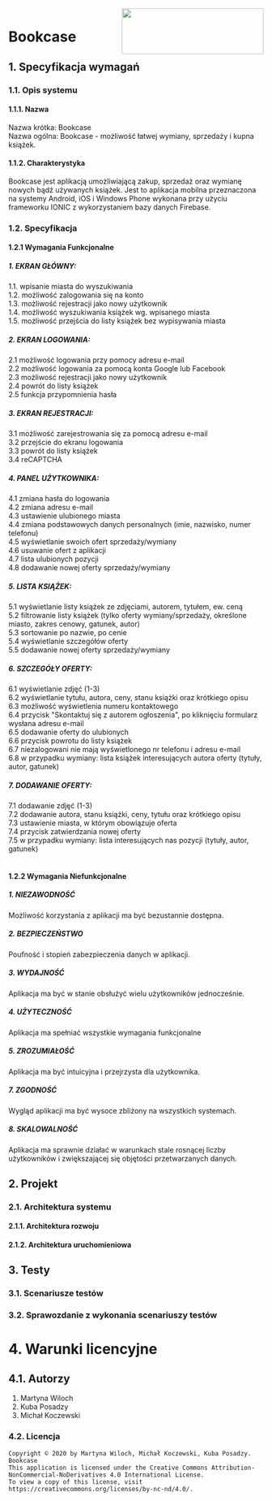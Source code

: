 <img align="right" width="280" height="90" src="https://scontent-waw1-1.xx.fbcdn.net/v/t1.15752-9/100658691_788726541657708_6944595524993417216_n.jpg?_nc_cat=106&_nc_sid=b96e70&_nc_ohc=ur5ostpVil4AX9rQhpM&_nc_ht=scontent-waw1-1.xx&oh=ffcee2febe6175cddb293c7851ad1134&oe=5EF55B47">

# Bookcase

## 1. Specyfikacja wymagań
### 1.1. Opis systemu
#### 1.1.1. Nazwa
Nazwa krótka: Bookcase <br>
Nazwa ogólna: Bookcase - możliwość łatwej wymiany, sprzedaży i kupna książek. 

#### 1.1.2. Charakterystyka
Bookcase jest aplikacją umożliwiającą zakup, sprzedaż oraz wymianę nowych bądź używanych książek. Jest to aplikacja mobilna przeznaczona na systemy Android, iOS i Windows Phone wykonana przy użyciu frameworku IONIC z wykorzystaniem bazy danych Firebase. 

###  1.2. Specyfikacja

#### 1.2.1 Wymagania Funkcjonalne
<h5> 1.	EKRAN GŁÓWNY: </h5>
1.1.	wpisanie miasta do wyszukiwania <br>
1.2.	możliwość zalogowania się na konto <br>
1.3.	możliwość rejestracji jako nowy użytkownik <br>
1.4.	możliwość wyszukiwania książek wg. wpisanego miasta <br>
1.5.	możliwość przejścia do listy książek bez wypisywania miasta <br>
<h5> 2.	EKRAN LOGOWANIA: </h5>
2.1	możliwość logowania przy pomocy adresu e-mail <br>
2.2	możliwość logowania za pomocą konta Google lub Facebook <br>
2.3	możliwość rejestracji jako nowy użytkownik <br>
2.4	powrót do listy książek <br>
2.5	funkcja przypomnienia hasła <br>
<h5> 3.	EKRAN REJESTRACJI: </h5>
3.1	możliwość zarejestrowania się za pomocą adresu e-mail <br>
3.2	przejście do ekranu logowania <br>
3.3	powrót do listy książek <br>
3.4	reCAPTCHA <br>
<h5> 4.	PANEL UŻYTKOWNIKA: </h5>
4.1	zmiana hasła do logowania <br>
4.2	zmiana adresu e-mail <br>
4.3	ustawienie ulubionego miasta <br>
4.4	zmiana podstawowych danych personalnych (imie, nazwisko, numer telefonu) <br>
4.5	wyświetlanie swoich ofert sprzedaży/wymiany <br>
4.6	usuwanie ofert z aplikacji <br>
4.7	lista ulubionych pozycji <br>
4.8	dodawanie nowej oferty sprzedaży/wymiany <br>
<h5> 5.	LISTA KSIĄŻEK: </h5>
5.1	wyświetlanie listy książek ze zdjęciami, autorem, tytułem, ew. ceną <br>
5.2	filtrowanie listy książek (tylko oferty wymiany/sprzedaży, określone miasto, zakres cenowy, gatunek, autor) <br>
5.3	sortowanie po nazwie, po cenie <br>
5.4	wyświetlanie szczegółów oferty <br>
5.5	dodawanie nowej oferty sprzedaży/wymiany <br>
<h5> 6.	SZCZEGÓŁY OFERTY: </h5>
6.1	wyświetlanie zdjęć (1-3) <br>
6.2	wyświetlanie tytułu, autora, ceny, stanu książki oraz krótkiego opisu <br>
6.3	możliwość wyświetlenia numeru kontaktowego <br>
6.4	przycisk "Skontaktuj się z autorem ogłoszenia", po kliknięciu formularz wysłana adresu e-mail <br>
6.5	dodawanie oferty do ulubionych <br>
6.6	przycisk powrotu do listy książek <br>
6.7	niezalogowani nie mają wyświetlonego nr telefonu i adresu e-mail <br>
6.8	w przypadku wymiany: lista książek interesujących autora oferty (tytuły, autor, gatunek) <br>
<h5> 7.	DODAWANIE OFERTY: </h5>
7.1	dodawanie zdjęć (1-3) <br>
7.2	dodawanie autora, stanu książki, ceny, tytułu oraz krótkiego opisu <br>
7.3	ustawienie miasta, w którym obowiązuje oferta <br>
7.4	przycisk zatwierdzania nowej oferty <br>
7.5	w przypadku wymiany: lista interesujących nas pozycji (tytuły, autor, gatunek)<br><br>


#### 1.2.2 Wymagania Niefunkcjonalne

<h5> 1. NIEZAWODNOŚĆ </h5>
Możliwość korzystania z aplikacji ma być bezustannie dostępna.
<h5> 2. BEZPIECZEŃSTWO </h5>
Poufność i stopień zabezpieczenia danych w aplikacji.
<h5> 3. WYDAJNOŚĆ </h5> 
Aplikacja ma być w stanie obsłużyć wielu użytkowników jednocześnie.
<h5> 4. UŻYTECZNOŚĆ </h5> 
Aplikacja ma spełniać wszystkie wymagania funkcjonalne
<h5> 5. ZROZUMIAŁOŚĆ </h5> 
Aplikacja ma być intuicyjna i przejrzysta dla użytkownika.
<h5> 7. ZGODNOŚĆ </h5> 
Wygląd aplikacji ma być wysoce zbliżony na wszystkich systemach.
<h5> 8. SKALOWALNOŚĆ </h5>  
Aplikacja ma sprawnie działać w warunkach stale rosnącej liczby użytkowników i zwiększającej się objętości przetwarzanych danych.

## 2. Projekt
### 2.1. Architektura systemu
#### 2.1.1. Architektura rozwoju
#### 2.1.2. Architektura uruchomieniowa

## 3. Testy
### 3.1. Scenariusze testów
### 3.2. Sprawozdanie z wykonania scenariuszy testów

# 4. Warunki licencyjne
## 4.1. Autorzy
1. Martyna Wiloch
2. Kuba Posadzy
3. Michał Koczewski

### 4.2. Licencja
```
Copyright © 2020 by Martyna Wiloch, Michał Koczewski, Kuba Posadzy. Bookcase
This application is licensed under the Creative Commons Attribution-NonCommercial-NoDerivatives 4.0 International License.
To view a copy of this license, visit https://creativecommons.org/licenses/by-nc-nd/4.0/.
```

